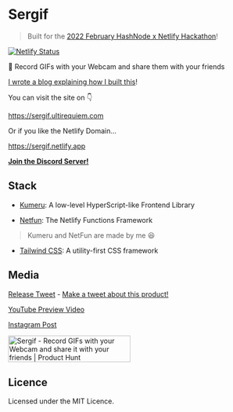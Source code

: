 # Sergif

> Built for the
> [2022 February HashNode x Netlify Hackathon](https://townhall.hashnode.com/netlify-hackathon)!

[![Netlify Status](https://api.netlify.com/api/v1/badges/6f2e154a-81ce-4c21-aae3-fe5da370cea4/deploy-status)](https://app.netlify.com/sites/sergif/deploys)

🥳 Record GIFs with your Webcam and share them with your friends

[I wrote a blog explaining how I built this](https://blog.ultirequiem.com/sergif)!

You can visit the site on 👇

https://sergif.ultirequiem.com

Or if you like the Netlify Domain...

https://sergif.netlify.app

**[Join the Discord Server!](https://discord.gg/XW8mK5yu5R)**

## Stack

- [Kumeru](https://github.com/UltiRequiem/kumeru): A low-level HyperScript-like
  Frontend Library

- [Netfun](https://github.com/UltiRequiem/netfun): The Netlify Functions
  Framework

> Kumeru and NetFun are made by me 😆

- [Tailwind CSS](https://tailwindcss.com): A utility-first CSS framework

## Media

[Release Tweet](https://twitter.com/UltiRequiem/status/1496979672600653826) -
[Make a tweet about this product!](https://twitter.com/intent/tweet?text=Just%20discover%20%23Sergif%20by%20@UltiRequiem%20%F0%9F%94%A5%0D%0Ahttps://github.com/UltiRequiem/sergif)

[YouTube Preview Video](https://youtu.be/zpWWToXPrWI)

[Instagram Post](https://instagram.com/p/CaYl9DVNaW0)

<a href="https://www.producthunt.com/posts/sergif?utm_source=badge-featured&utm_medium=badge&utm_souce=badge-sergif" target="_blank"><img src="https://api.producthunt.com/widgets/embed-image/v1/featured.svg?post_id=333360&theme=dark" alt="Sergif - Record GIFs with your Webcam and share it with your friends | Product Hunt" style="width: 250px; height: 54px;" width="250" height="54" /></a>

## Licence

Licensed under the MIT Licence.
